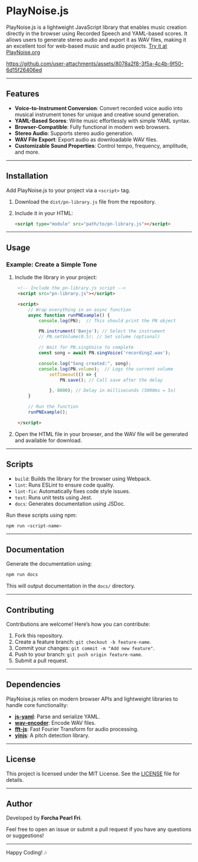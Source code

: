 # PlayNoise.js

PlayNoise.js is a lightweight JavaScript library that enables music creation directly in the browser using Recorded Speech and YAML-based scores. It allows users to generate stereo audio and export it as WAV files, making it an excellent tool for web-based music and audio projects.
[Try it at  PlayNoise.org](https://playnoise.org/)



https://github.com/user-attachments/assets/8078a2f8-3f5a-4c4b-9f50-6d15f26406ed



---

## Features

- **Voice-to-Instrument Conversion**: Convert recorded voice audio into musical instrument tones for unique and creative sound generation.
- **YAML-Based Scores**: Write music effortlessly with simple YAML syntax.
- **Browser-Compatible**: Fully functional in modern web browsers.
- **Stereo Audio**: Supports stereo audio generation.
- **WAV File Export**: Export audio as downloadable WAV files.
- **Customizable Sound Properties**: Control tempo, frequency, amplitude, and more.

---

## Installation

Add PlayNoise.js to your project via a `<script>` tag. 

1. Download the `dist/pn-library.js` file from the repository.
2. Include it in your HTML:

   ```html
   <script type="module" src="path/to/pn-library.js"></script>
   ```

---

## Usage

### Example: Create a Simple Tone

1. Include the library in your project:

   ```html
    <!-- Include the pn-library.js script -->
    <script src="pn-library.js"></script>

    <script>
        // Wrap everything in an async function
        async function runPNExample() {
            console.log(PN);  // This should print the PN object

            PN.instrument('Banjo'); // Select the instrument
            // PN.setVolume(0.5); // Set volume (optional)

            // Wait for PN.singVoice to complete
            const song = await PN.singVoice('recording2.wav');

            console.log("Song created:", song);
            console.log(PN.volume);  // Logs the current volume
                setTimeout(() => {
                    PN.save(); // Call save after the delay

                }, 8000); // Delay in milliseconds (5000ms = 5s)
        }

        // Run the function
        runPNExample();

    </script>
   ```

2. Open the HTML file in your browser, and the WAV file will be generated and available for download.

---

## Scripts

- `build`: Builds the library for the browser using Webpack.
- `lint`: Runs ESLint to ensure code quality.
- `lint-fix`: Automatically fixes code style issues.
- `test`: Runs unit tests using Jest.
- `docs`: Generates documentation using JSDoc.

Run these scripts using npm:

```bash
npm run <script-name>
```

---

## Documentation

Generate the documentation using:

```bash
npm run docs
```

This will output documentation in the `docs/` directory.

---

## Contributing

Contributions are welcome! Here’s how you can contribute:

1. Fork this repository.
2. Create a feature branch: `git checkout -b feature-name`.
3. Commit your changes: `git commit -m "Add new feature"`.
4. Push to your branch: `git push origin feature-name`.
5. Submit a pull request.

---

## Dependencies

PlayNoise.js relies on modern browser APIs and lightweight libraries to handle core functionality:

- **[js-yaml](https://github.com/nodeca/js-yaml)**: Parse and serialize YAML.
- **[wav-encoder](https://github.com/mohayonao/wav-encoder)**: Encode WAV files.
- **[fft-js](https://github.com/dntj/jsfft)**: Fast Fourier Transform for audio processing.
- **[yinjs](https://github.com/qiuxiang/yinjs)**: A pitch detection library.

---

## License

This project is licensed under the MIT License. See the [LICENSE](LICENSE) file for details.

---

## Author

Developed by **Forcha Pearl Fri**.

Feel free to open an issue or submit a pull request if you have any questions or suggestions!

--- 

Happy Coding! 🎶

